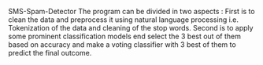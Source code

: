 SMS-Spam-Detector
The program can be divided in two aspects : 
First is to clean the data and preprocess it using natural language processing i.e. Tokenization of the data and cleaning of the stop words. 
Second is to apply some prominent classification models end select the 3 best out of them based on accuracy and make a voting classifier with 3 best of them to predict the final outcome.
